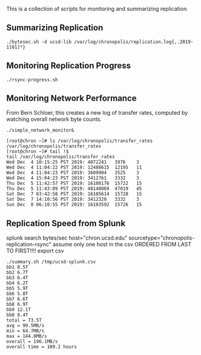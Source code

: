 This is a collection of scripts for monitoring and summarizing replication.

## Summarizing Replication
```
./bytesec.sh -d ucsd-lib /var/log/chronopolis/replication.log{,.2019-1[01]*}
```

## Monitoring Replication Progress
```
./rsync-progress.sh
```

## Monitoring Network Performance
From Bern Schloer, this creates a new log of transfer rates,
computed by watching overall network byte counts.
```
./simple_network_monitor&

[root@chron ~]# ls /var/log/chronopolis/transfer_rates
/var/log/chronopolis/transfer_rates
[root@chron ~]# tail !$
tail /var/log/chronopolis/transfer_rates
Wed Dec  4 10:15:25 PST 2019: 4072241   3976    3
Wed Dec  4 11:04:22 PST 2019: 12488615  12195   11
Wed Dec  4 11:04:23 PST 2019: 3609904   3525    3
Wed Dec  4 15:04:23 PST 2019: 3412761   3332    3
Thu Dec  5 11:42:57 PST 2019: 16100176  15722   15
Thu Dec  5 11:43:09 PST 2019: 48148069  47019   45
Sat Dec  7 03:42:58 PST 2019: 16105614  15728   15
Sat Dec  7 14:10:56 PST 2019: 3412320   3332    3
Sun Dec  8 06:10:55 PST 2019: 16103592  15726   15
```

## Replication Speed from Splunk
splunk search
bytes/sec host="chron.ucsd.edu" sourcetype="chronopolis-replication-rsync"
assume only one host in the csv
ORDERED FROM LAST TO FIRST!!!!
export csv

```
./summary.sh /tmp/ucsd-splunk.csv
bb1 8.5T
bb2 6.7T
bb3 6.4T
bb4 6.2T
bb5 5.9T
bb6 5.8T
bb7 6.6T
bb8 6.9T
bb9 12.1T
bb0 8.4T
total = 73.5T
avg = 99.5MB/s
min = 64.7MB/s
max = 144.8MB/s
overall = 196.1MB/s
overall time = 109.2 hours
```
